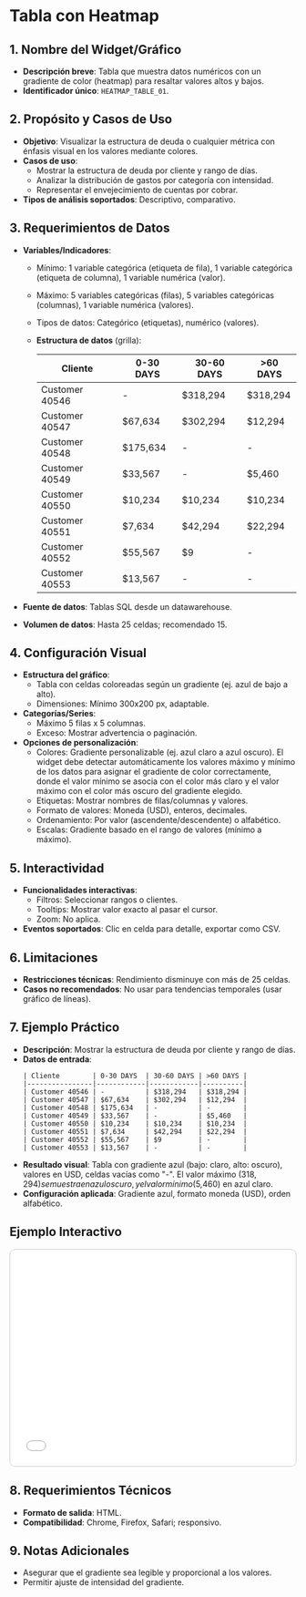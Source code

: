 # Tabla con Heatmap

## 1. Nombre del Widget/Gráfico
- **Descripción breve**: Tabla que muestra datos numéricos con un gradiente de color (heatmap) para resaltar valores altos y bajos.
- **Identificador único**: `HEATMAP_TABLE_01`.

## 2. Propósito y Casos de Uso
- **Objetivo**: Visualizar la estructura de deuda o cualquier métrica con énfasis visual en los valores mediante colores.
- **Casos de uso**:
  - Mostrar la estructura de deuda por cliente y rango de días.
  - Analizar la distribución de gastos por categoría con intensidad.
  - Representar el envejecimiento de cuentas por cobrar.
- **Tipos de análisis soportados**: Descriptivo, comparativo.

## 3. Requerimientos de Datos
- **Variables/Indicadores**:
  - Mínimo: 1 variable categórica (etiqueta de fila), 1 variable categórica (etiqueta de columna), 1 variable numérica (valor).
  - Máximo: 5 variables categóricas (filas), 5 variables categóricas (columnas), 1 variable numérica (valores).
  - Tipos de datos: Categórico (etiquetas), numérico (valores).
  - **Estructura de datos** (grilla):

    | Cliente        | 0-30 DAYS  | 30-60 DAYS | >60 DAYS |
    |----------------|------------|------------|----------|
    | Customer 40546 | -          | $318,294   | $318,294 |
    | Customer 40547 | $67,634    | $302,294   | $12,294  |
    | Customer 40548 | $175,634   | -          | -        |
    | Customer 40549 | $33,567    | -          | $5,460   |
    | Customer 40550 | $10,234    | $10,234    | $10,234  |
    | Customer 40551 | $7,634     | $42,294    | $22,294  |
    | Customer 40552 | $55,567    | $9         | -        |
    | Customer 40553 | $13,567    | -          | -        |

- **Fuente de datos**: Tablas SQL desde un datawarehouse.
- **Volumen de datos**: Hasta 25 celdas; recomendado 15.

## 4. Configuración Visual
- **Estructura del gráfico**:
  - Tabla con celdas coloreadas según un gradiente (ej. azul de bajo a alto).
  - Dimensiones: Mínimo 300x200 px, adaptable.
- **Categorías/Series**:
  - Máximo 5 filas x 5 columnas.
  - Exceso: Mostrar advertencia o paginación.
- **Opciones de personalización**:
  - Colores: Gradiente personalizable (ej. azul claro a azul oscuro). El widget debe detectar automáticamente los valores máximo y mínimo de los datos para asignar el gradiente de color correctamente, donde el valor mínimo se asocia con el color más claro y el valor máximo con el color más oscuro del gradiente elegido.
  - Etiquetas: Mostrar nombres de filas/columnas y valores.
  - Formato de valores: Moneda (USD), enteros, decimales.
  - Ordenamiento: Por valor (ascendente/descendente) o alfabético.
  - Escalas: Gradiente basado en el rango de valores (mínimo a máximo).

## 5. Interactividad
- **Funcionalidades interactivas**:
  - Filtros: Seleccionar rangos o clientes.
  - Tooltips: Mostrar valor exacto al pasar el cursor.
  - Zoom: No aplica.
- **Eventos soportados**: Clic en celda para detalle, exportar como CSV.

## 6. Limitaciones
- **Restricciones técnicas**: Rendimiento disminuye con más de 25 celdas.
- **Casos no recomendados**: No usar para tendencias temporales (usar gráfico de líneas).

## 7. Ejemplo Práctico
- **Descripción**: Mostrar la estructura de deuda por cliente y rango de días.
- **Datos de entrada**:
  ```
  | Cliente        | 0-30 DAYS  | 30-60 DAYS | >60 DAYS |
  |----------------|------------|------------|----------|
  | Customer 40546 | -          | $318,294   | $318,294 |
  | Customer 40547 | $67,634    | $302,294   | $12,294  |
  | Customer 40548 | $175,634   | -          | -        |
  | Customer 40549 | $33,567    | -          | $5,460   |
  | Customer 40550 | $10,234    | $10,234    | $10,234  |
  | Customer 40551 | $7,634     | $42,294    | $22,294  |
  | Customer 40552 | $55,567    | $9         | -        |
  | Customer 40553 | $13,567    | -          | -        |
  ```
- **Resultado visual**: Tabla con gradiente azul (bajo: claro, alto: oscuro), valores en USD, celdas vacías como "-". El valor máximo ($318,294) se muestra en azul oscuro, y el valor mínimo ($5,460) en azul claro.
- **Configuración aplicada**: Gradiente azul, formato moneda (USD), orden alfabético.

## Ejemplo Interactivo

<div class="widget-interactive-container" style="border: 1px solid #ccc; padding: 5px; border-radius: 10px; margin-bottom: 20px; min-height: 370px; position: relative;">
  <iframe src="../../../assets/widgets_html/densidad/heatmap_table_01_interactive.html" 
          style="width: 100%; height: 370px; border: none; overflow: auto;"
          loading="lazy"
          title="Ejemplo Interactivo de Heatmap">
  </iframe>
</div>

<style>
/* Opcional: Para asegurar que el iframe se ajuste bien si el contenido es más alto */
.widget-interactive-container iframe {
    min-height: 370px; /* Ajusta según la altura típica de tus widgets */
}
</style>

## 8. Requerimientos Técnicos
- **Formato de salida**: HTML.
- **Compatibilidad**: Chrome, Firefox, Safari; responsivo.

## 9. Notas Adicionales
- Asegurar que el gradiente sea legible y proporcional a los valores.
- Permitir ajuste de intensidad del gradiente.